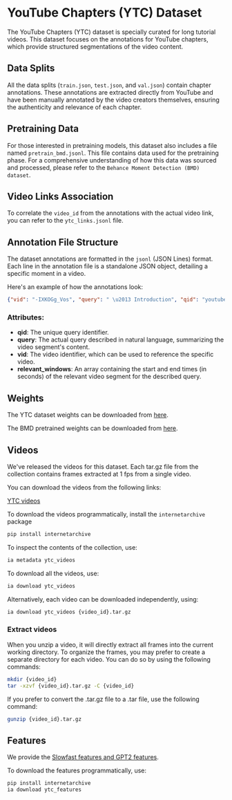 # YouTube Chapters (YTC) Dataset

The YouTube Chapters (YTC) dataset is specially curated for long tutorial videos. This dataset focuses on the annotations for YouTube chapters, which provide structured segmentations of the video content.

## Data Splits

All the data splits (`train.json`, `test.json`, and `val.json`) contain chapter annotations. These annotations are extracted directly from YouTube and have been manually annotated by the video creators themselves, ensuring the authenticity and relevance of each chapter.

## Pretraining Data

For those interested in pretraining models, this dataset also includes a file named `pretrain_bmd.jsonl`. This file contains data used for the pretraining phase. For a comprehensive understanding of how this data was sourced and processed, please refer to the ```Behance Moment Detection (BMD) dataset```.

## Video Links Association

To correlate the `video_id` from the annotations with the actual video link, you can refer to the `ytc_links.jsonl` file.

## Annotation File Structure

The dataset annotations are formatted in the `jsonl` (JSON Lines) format. Each line in the annotation file is a standalone JSON object, detailing a specific moment in a video.

Here's an example of how the annotations look:

```json
{"vid": "-IXKOGg_Vos", "query": " \u2013 Introduction", "qid": "youtube_-IXKOGg_Vos_1", "relevant_windows": [[34, 109]]}
```

### Attributes:

- **qid**: The unique query identifier.
- **query**: The actual query described in natural language, summarizing the video segment's content.
- **vid**: The video identifier, which can be used to reference the specific video.
- **relevant_windows**: An array containing the start and end times (in seconds) of the relevant video segment for the described query.

## Weights

The YTC dataset weights can be downloaded from [here](https://archive.org/download/ytc.tar/ytc.tar.gz).

The BMD pretrained weights can be downloaded from [here](https://archive.org/download/ytc.tar/pretrain_bmd.tar.gz).

## Videos

We've released the videos for this dataset. Each tar.gz file from the collection contains frames extracted at 1 fps from a single video.

You can download the videos from the following links: 

[YTC videos](https://archive.org/details/ytc_videos)

To download the videos programmatically, install the ```internetarchive``` package

```bash
pip install internetarchive
```

To inspect the contents of the collection, use:

```bash
ia metadata ytc_videos
```

To download all the videos, use:

```bash
ia download ytc_videos
```

Alternatively, each video can be downloaded independently, using:

```bash
ia download ytc_videos {video_id}.tar.gz
```

### Extract videos
When you unzip a video, it will directly extract all frames into the current working directory. To organize the frames, you may prefer to create a separate directory for each video. You can do so by using the following commands:
```bash
mkdir {video_id}
tar -xzvf {video_id}.tar.gz -C {video_id}
```

If you prefer to convert the .tar.gz file to a .tar file, use the following command:

```bash
gunzip {video_id}.tar.gz
```

## Features

We provide the [Slowfast features and GPT2 features](https://archive.org/details/ytc_features). 

To download the features programmatically, use:

```bash
pip install internetarchive
ia download ytc_features
```


